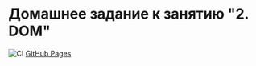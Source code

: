 # Домашнее задание к занятию "2. DOM"


![CI](https://github.com/Margosha881/ahj-homeworks/actions/workflows/web.yml/badge.svg)
[GitHub Pages]()



